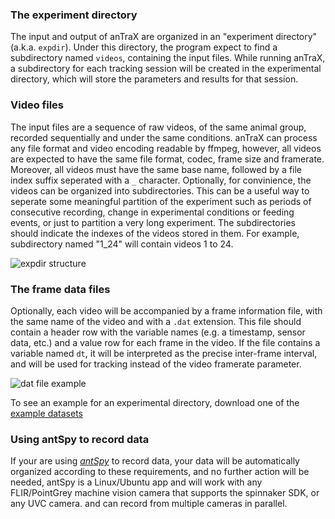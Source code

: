 ### The experiment directory

The input and output of anTraX are organized in an  "experiment directory" (a.k.a. `expdir`). Under this directory, the program expect to find a subdirectory named `videos`, containing the input files. While running anTraX, a subdirectory for each tracking session will be created in the experimental directory, which will store the parameters and results for that session.

### Video files

The input files are a sequence of raw videos, of the same animal group, recorded sequentially and under the same conditions. anTraX can process any file format and video encoding readable by ffmpeg, however, all videos are expected to have the same file format, codec, frame size and framerate. Moreover, all videos must have the same base name, followed by a file index suffix seperated with a `_` character. 
Optionally, for convinience, the videos can be organized into subdirectories. This can be a useful way to seperate  some meaningful partition of the experiment such as periods of consecutive recording, change in experimental conditions or feeding events, or just to partition a very long experiment.  The subdirectories should indicate the indexes of the videos stored in them. For example, subdirectory named "1_24" will contain videos 1 to 24.

![expdir structure](/images/expdir_structure.png "structure of the experimental directory")

### The frame data files

Optionally, each video will be accompanied by a frame information file, with the same name of the video and with a `.dat` extension. This file should contain a header row with the variable names (e.g. a timestamp, sensor data, etc.) and a value row for each frame in the video. If the file contains a variable named `dt`, it will be interpreted as the precise inter-frame interval, and will be used for tracking instead of the video framerate parameter.

![dat file example](/images/dat_file_example.png)

To see an example for an experimental directory, download one of the [example datasets](datasets.md)

### Using antSpy to record data

If your are using [*antSpy*](https://github.com/Social-Evolution-and-Behavior/antSpy/)  to record data, your data will be automatically organized according to these requirements, and no further action will be needed, antSpy is a Linux/Ubuntu app and will work with any  FLIR/PointGrey machine vision camera that supports the spinnaker SDK, or any UVC camera. and can record from multiple cameras in parallel.  




